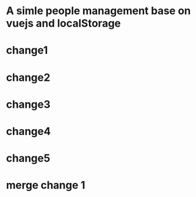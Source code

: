 # A simle people management base on vuejs and localStorage

# change1

# change2

# change3

# change4
# change5

# merge change 1